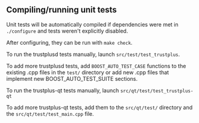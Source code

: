 Compiling/running unit tests
------------------------------------

Unit tests will be automatically compiled if dependencies were met in `./configure`
and tests weren't explicitly disabled.

After configuring, they can be run with `make check`.

To run the trustplusd tests manually, launch `src/test/test_trustplus`.

To add more trustplusd tests, add `BOOST_AUTO_TEST_CASE` functions to the existing
.cpp files in the `test/` directory or add new .cpp files that
implement new BOOST_AUTO_TEST_SUITE sections.

To run the trustplus-qt tests manually, launch `src/qt/test/test_trustplus-qt`

To add more trustplus-qt tests, add them to the `src/qt/test/` directory and
the `src/qt/test/test_main.cpp` file.
